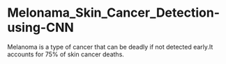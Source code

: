 # Melonama_Skin_Cancer_Detection-using-CNN
Melanoma is a type of cancer that can be deadly if not detected early.It accounts for 75% of skin cancer deaths.
